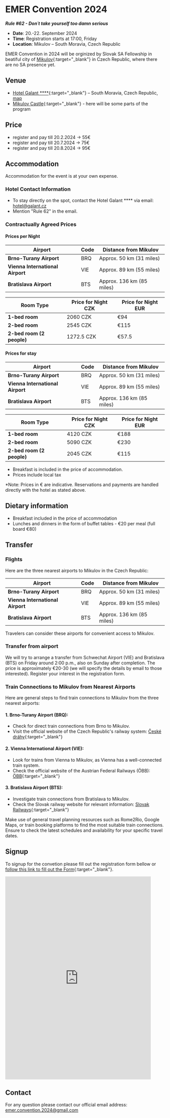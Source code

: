 # EMER Convention 2024
***Rule \#62 - Don´t take yourself too damn serious***

- **Date**: 20.-22. September 2024
- **Time**: Registration starts at 17:00, Friday
- **Location**: Mikulov – South Moravia, Czech Republic  

EMER Convention in 2024 will be orginized by Slovak SA Fellowship in beatiful city of [Mikulov](https://www.mikulov.cz/){:target="_blank"} in Czech Republic, where there are no SA presence yet. 


## Venue

- [Hotel Galant \*\*\*\*](https://galant.cz/hotel-galant-mikulov/){:target="_blank"} – South Moravia, Czech Republic, [map](https://maps.app.goo.gl/zuhJ16Ueq2uPm6GN7)
- [Mikulov Castle](https://www.google.com/maps/place/Mikulov+Castle/@48.8079081,16.6262848,16z/data=!4m7!3m6!1s0x476d32cd118e2bd1:0xdbebfeb9d7521f59!8m2!3d48.8066729!4d16.6365077!15sCg9taWt1bG92IGthc3RpZWxaESIPbWlrdWxvdiBrYXN0aWVskgELbWFub3JfaG91c2XgAQA!16s%2Fm%2F047m58g?entry=tts){:target="_blank"} - here will be some parts of the program


## Price
- register and pay till 20.2.2024 -> 55€
- register and pay till 20.7.2024 -> 75€
- register and pay till 20.8.2024 -> 95€

## Accommodation

Accommodation for the event is at your own expense.

### Hotel Contact Information
- To stay directly on the spot, contact the Hotel Galant \*\*\*\* via email: [hotel@galant.cz](mailto:hotel@galant.cz)
- Mention "Rule 62" in the email.

### Contractually Agreed Prices
#### Prices per Night

| Airport                | Code | Distance from Mikulov |
|------------------------|------|------------------------|
| **Brno-Turany Airport** | BRQ  | Approx. 50 km (31 miles)|
| **Vienna International Airport** | VIE | Approx. 89 km (55 miles)|
| **Bratislava Airport** | BTS  | Approx. 136 km (85 miles)|

| Room Type              | Price for Night CZK | Price for Night EUR |
|------------------------|------|------------------------|
| **1-bed room** | 2060 CZK   | &euro;94|
| **2-bed room** | 2545 CZK | &euro;115|
| **2-bed room (2 people)** | 1272.5 CZK  | &euro;57.5|


#### Prices for stay

| Airport                | Code | Distance from Mikulov |
|------------------------|------|------------------------|
| **Brno-Turany Airport** | BRQ  | Approx. 50 km (31 miles)|
| **Vienna International Airport** | VIE | Approx. 89 km (55 miles)|
| **Bratislava Airport** | BTS  | Approx. 136 km (85 miles)|

| Room Type              | Price for Night CZK | Price for Night EUR |
|------------------------|------|------------------------|
| **1-bed room** | 4120 CZK   | &euro;188|
| **2-bed room** | 5090 CZK | &euro;230|
| **2-bed room (2 people)** | 2045 CZK  | &euro;115|


- Breakfast is included in the price of accommodation.
- Prices include local tax

\*Note: Prices in € are indicative. Reservations and payments are handled directly with the hotel as stated above.

## Dietary information
- Breakfast included in the price of accommodation
- Lunches and dinners in the form of buffet tables - €20 per meal (full board €80)

## Transfer

### Flights
Here are the three nearest airports to Mikulov in the Czech Republic:

| Airport                | Code | Distance from Mikulov |
|------------------------|------|------------------------|
| **Brno-Turany Airport** | BRQ  | Approx. 50 km (31 miles)|
| **Vienna International Airport** | VIE | Approx. 89 km (55 miles)|
| **Bratislava Airport** | BTS  | Approx. 136 km (85 miles)|


Travelers can consider these airports for convenient access to Mikulov.

### Transfer from airport
We will try to arrange a transfer from Schwechat Airport (VIE) and Bratislava (BTS) on Friday around 2:00 p.m., also on Sunday after completion. The price is approximately €20-30 (we will specify the details by email to those interested). Register your interest in the registration form.


### Train Connections to Mikulov from Nearest Airports

Here are general steps to find train connections to Mikulov from the three nearest airports:

#### 1. Brno-Turany Airport (BRQ):
- Check for direct train connections from Brno to Mikulov.
- Visit the official website of the Czech Republic's railway system: [České dráhy](https://www.cd.cz/en/default.htm){:target="_blank"}

#### 2. Vienna International Airport (VIE):
- Look for trains from Vienna to Mikulov, as Vienna has a well-connected train system.
- Check the official website of the Austrian Federal Railways (ÖBB): [ÖBB](https://www.oebb.at/en/){:target="_blank"}

#### 3. Bratislava Airport (BTS):
- Investigate train connections from Bratislava to Mikulov.
- Check the Slovak railway website for relevant information: [Slovak Railways](https://www.slovakrail.sk/en.html){:target="_blank"}

Make use of general travel planning resources such as Rome2Rio, Google Maps, or train booking platforms to find the most suitable train connections. Ensure to check the latest schedules and availability for your specific travel dates.


## Signup

To signup for the convetion please fill out the registration form bellow or [follow this link to fill out the Form](https://docs.google.com/forms/d/e/1FAIpQLSfrXthF8f3EfZ_llgxUK61SaY7R2xYzqEHe69GM4rcCFeCCzQ/viewform?usp=sf_link){:target="_blank"}.

<iframe src="https://docs.google.com/forms/d/e/1FAIpQLSfrXthF8f3EfZ_llgxUK61SaY7R2xYzqEHe69GM4rcCFeCCzQ/viewform?embedded=true" width="460" height="640" frameborder="0" marginheight="0" marginwidth="0">Loading…</iframe>

## Contact 
For any question please contact our official email address: <emer.convention.2024@gmail.com>
